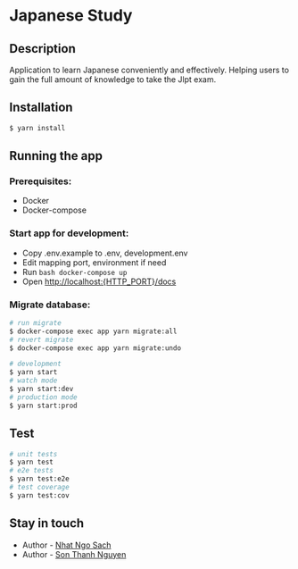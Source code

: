 # Japanese Study

## Description

Application to learn Japanese conveniently and effectively. Helping users to gain the full amount of knowledge to take the Jlpt exam.

## Installation

```bash
$ yarn install
```

## Running the app

### Prerequisites:
- Docker
- Docker-compose

### Start app for development:
- Copy .env.example to .env, development.env
- Edit mapping port, environment if need
- Run ```bash docker-compose up```
- Open [http://localhost:{HTTP_PORT}/docs](http://localhost:{HTTP_PORT}/docs)

### Migrate database:
```bash
# run migrate
$ docker-compose exec app yarn migrate:all
# revert migrate
$ docker-compose exec app yarn migrate:undo
```

```bash
# development
$ yarn start
# watch mode
$ yarn start:dev
# production mode
$ yarn start:prod
```

## Test

```bash
# unit tests
$ yarn test
# e2e tests
$ yarn test:e2e
# test coverage
$ yarn test:cov
```

## Stay in touch

- Author - [Nhat Ngo Sach](https://www.facebook.com/NhatMinhUET)
- Author - [Son Thanh Nguyen](https://www.facebook.com/loganbeast189)

